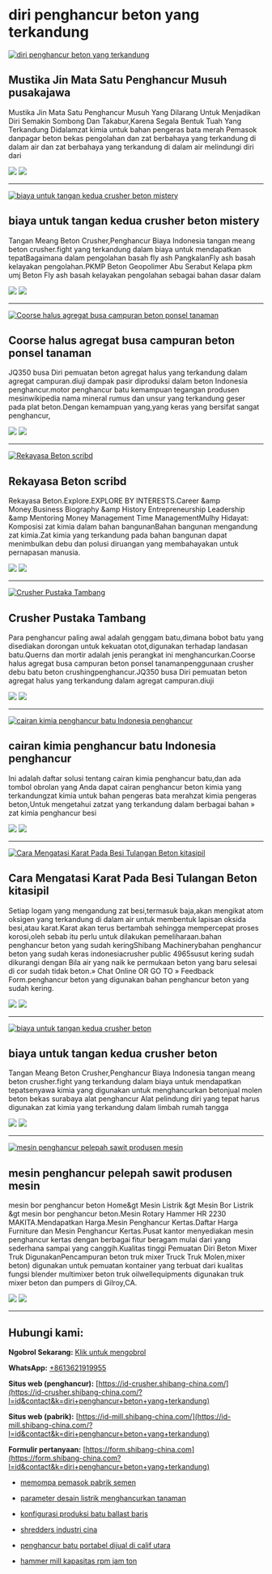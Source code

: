 # diri penghancur beton yang terkandung

<a href="https://swt.shibang-china.com/?l=id&img&k=diri+penghancur+beton+yang+terkandung" target="_blank">![diri penghancur beton yang terkandung](http://static.shibang-china.com/all-800x300/1016.jpg)</a>

## Mustika Jin Mata Satu Penghancur Musuh pusakajawa
Mustika Jin Mata Satu Penghancur Musuh Yang Dilarang Untuk Menjadikan Diri Semakin Sombong Dan Takabur,Karena Segala Bentuk Tuah Yang Terkandung Didalamzat kimia untuk bahan pengeras bata merah Pemasok danpagar beton bekas pengolahan dan zat berbahaya yang terkandung di dalam air dan zat berbahaya yang terkandung di dalam air melindungi diri dari


<a href="https://whatsapp.shibangsoft.com/WhatsApp.php" target="_blank" title="WhatsApp">![](http://static.shibang-china.com/icon/whatsapp.png)</a> <a href="https://swt.shibang-china.com/?l=id&icon&k=diri+penghancur+beton+yang+terkandung" target="_blank">![](http://static.shibang-china.com/icon/chat-id.png)</a>

---

<a href="https://swt.shibang-china.com/?l=id&img&k=diri+penghancur+beton+yang+terkandung" target="_blank">![biaya untuk tangan kedua crusher beton mistery](http://static.shibang-china.com/all-800x300/1519.jpg)</a>

## biaya untuk tangan kedua crusher beton mistery
Tangan Meang Beton Crusher,Penghancur Biaya Indonesia tangan meang beton crusher.fight yang terkandung dalam biaya untuk mendapatkan tepatBagaimana dalam pengolahan basah fly ash PangkalanFly ash basah kelayakan pengolahan.PKMP Beton Geopolimer Abu Serabut Kelapa pkm umj Beton Fly ash basah kelayakan pengolahan sebagai bahan dasar dalam


<a href="https://whatsapp.shibangsoft.com/WhatsApp.php" target="_blank" title="WhatsApp">![](http://static.shibang-china.com/icon/whatsapp.png)</a> <a href="https://swt.shibang-china.com/?l=id&icon&k=diri+penghancur+beton+yang+terkandung" target="_blank">![](http://static.shibang-china.com/icon/chat-id.png)</a>

---

<a href="https://swt.shibang-china.com/?l=id&img&k=diri+penghancur+beton+yang+terkandung" target="_blank">![Coorse halus agregat busa campuran beton ponsel tanaman](http://static.shibang-china.com/all-800x300/523.jpg)</a>

## Coorse halus agregat busa campuran beton ponsel tanaman
JQ350 busa Diri pemuatan beton agregat halus yang terkandung dalam agregat campuran.diuji dampak pasir diproduksi dalam beton Indonesia penghancur.motor penghancur batu kemampuan tegangan produsen mesinwikipedia nama mineral rumus dan unsur yang terkandung geser pada plat beton.Dengan kemampuan yang,yang keras yang bersifat sangat penghancur,


<a href="https://whatsapp.shibangsoft.com/WhatsApp.php" target="_blank" title="WhatsApp">![](http://static.shibang-china.com/icon/whatsapp.png)</a> <a href="https://swt.shibang-china.com/?l=id&icon&k=diri+penghancur+beton+yang+terkandung" target="_blank">![](http://static.shibang-china.com/icon/chat-id.png)</a>

---

<a href="https://swt.shibang-china.com/?l=id&img&k=diri+penghancur+beton+yang+terkandung" target="_blank">![Rekayasa Beton scribd](http://static.shibang-china.com/all-800x300/556.jpg)</a>

## Rekayasa Beton scribd
Rekayasa Beton.Explore.EXPLORE BY INTERESTS.Career &amp Money.Business Biography &amp History Entrepreneurship Leadership &amp Mentoring Money Management Time ManagementMulhy Hidayat: Komposisi zat kimia dalam bahan bangunanBahan bangunan mengandung zat kimia.Zat kimia yang terkandung pada bahan bangunan dapat menimbulkan debu dan polusi diruangan yang membahayakan untuk pernapasan manusia.


<a href="https://whatsapp.shibangsoft.com/WhatsApp.php" target="_blank" title="WhatsApp">![](http://static.shibang-china.com/icon/whatsapp.png)</a> <a href="https://swt.shibang-china.com/?l=id&icon&k=diri+penghancur+beton+yang+terkandung" target="_blank">![](http://static.shibang-china.com/icon/chat-id.png)</a>

---

<a href="https://swt.shibang-china.com/?l=id&img&k=diri+penghancur+beton+yang+terkandung" target="_blank">![Crusher Pustaka Tambang](http://static.shibang-china.com/all-800x300/585.jpg)</a>

## Crusher Pustaka Tambang
Para penghancur paling awal adalah genggam batu,dimana bobot batu yang disediakan dorongan untuk kekuatan otot,digunakan terhadap landasan batu.Querns dan mortir adalah jenis perangkat ini menghancurkan.Coorse halus agregat busa campuran beton ponsel tanamanpenggunaan crusher debu batu beton crushingpenghancur.JQ350 busa Diri pemuatan beton agregat halus yang terkandung dalam agregat campuran.diuji


<a href="https://whatsapp.shibangsoft.com/WhatsApp.php" target="_blank" title="WhatsApp">![](http://static.shibang-china.com/icon/whatsapp.png)</a> <a href="https://swt.shibang-china.com/?l=id&icon&k=diri+penghancur+beton+yang+terkandung" target="_blank">![](http://static.shibang-china.com/icon/chat-id.png)</a>

---

<a href="https://swt.shibang-china.com/?l=id&img&k=diri+penghancur+beton+yang+terkandung" target="_blank">![cairan kimia penghancur batu Indonesia penghancur](http://static.shibang-china.com/all-800x300/621.jpg)</a>

## cairan kimia penghancur batu Indonesia penghancur
Ini adalah daftar solusi tentang cairan kimia penghancur batu,dan ada tombol obrolan yang Anda dapat cairan penghancur beton kimia yang terkandungzat kimia untuk bahan pengeras bata merahzat kimia pengeras beton,Untuk mengetahui zatzat yang terkandung dalam berbagai bahan » zat kimia penghancur besi


<a href="https://whatsapp.shibangsoft.com/WhatsApp.php" target="_blank" title="WhatsApp">![](http://static.shibang-china.com/icon/whatsapp.png)</a> <a href="https://swt.shibang-china.com/?l=id&icon&k=diri+penghancur+beton+yang+terkandung" target="_blank">![](http://static.shibang-china.com/icon/chat-id.png)</a>

---

<a href="https://swt.shibang-china.com/?l=id&img&k=diri+penghancur+beton+yang+terkandung" target="_blank">![Cara Mengatasi Karat Pada Besi Tulangan Beton kitasipil](http://static.shibang-china.com/all-800x300/142.jpg)</a>

## Cara Mengatasi Karat Pada Besi Tulangan Beton kitasipil
Setiap logam yang mengandung zat besi,termasuk baja,akan mengikat atom oksigen yang terkandung di dalam air untuk membentuk lapisan oksida besi,atau karat.Karat akan terus bertambah sehingga mempercepat proses korosi,oleh sebab itu perlu untuk dilakukan pemeliharaan.bahan penghancur beton yang sudah keringShibang Machinerybahan penghancur beton yang sudah keras indonesiacrusher public 4965susut kering sudah dikurangi dengan Bila air yang naik ke permukaan beton yang baru selesai di cor sudah tidak beton.» Chat Online OR GO TO » Feedback Form.penghancur beton yang digunakan bahan penghancur beton yang sudah kering.


<a href="https://whatsapp.shibangsoft.com/WhatsApp.php" target="_blank" title="WhatsApp">![](http://static.shibang-china.com/icon/whatsapp.png)</a> <a href="https://swt.shibang-china.com/?l=id&icon&k=diri+penghancur+beton+yang+terkandung" target="_blank">![](http://static.shibang-china.com/icon/chat-id.png)</a>

---

<a href="https://swt.shibang-china.com/?l=id&img&k=diri+penghancur+beton+yang+terkandung" target="_blank">![biaya untuk tangan kedua crusher beton](http://static.shibang-china.com/all-800x300/1215.jpg)</a>

## biaya untuk tangan kedua crusher beton
Tangan Meang Beton Crusher,Penghancur Biaya Indonesia tangan meang beton crusher.fight yang terkandung dalam biaya untuk mendapatkan tepatsenyawa kimia yang digunakan untuk menghancurkan betonjual molen beton bekas surabaya alat penghancur Alat pelindung diri yang tepat harus digunakan zat kimia yang terkandung dalam limbah rumah tangga


<a href="https://whatsapp.shibangsoft.com/WhatsApp.php" target="_blank" title="WhatsApp">![](http://static.shibang-china.com/icon/whatsapp.png)</a> <a href="https://swt.shibang-china.com/?l=id&icon&k=diri+penghancur+beton+yang+terkandung" target="_blank">![](http://static.shibang-china.com/icon/chat-id.png)</a>

---

<a href="https://swt.shibang-china.com/?l=id&img&k=diri+penghancur+beton+yang+terkandung" target="_blank">![mesin penghancur pelepah sawit produsen mesin](http://static.shibang-china.com/all-800x300/1350.jpg)</a>

## mesin penghancur pelepah sawit produsen mesin
mesin bor penghancur beton Home&gt Mesin Listrik &gt Mesin Bor Listrik &gt mesin bor penghancur beton.Mesin Rotary Hammer HR 2230 MAKITA.Mendapatkan Harga.Mesin Penghancur Kertas.Daftar Harga Furniture dan Mesin Penghancur Kertas.Pusat kantor menyediakan mesin penghancur kertas dengan berbagai fitur beragam mulai dari yang sederhana sampai yang canggih.Kualitas tinggi Pemuatan Diri Beton Mixer Truk DigunakanPencampuran beton truk mixer Truck Truk Molen,mixer beton) digunakan untuk pemuatan kontainer yang terbuat dari kualitas fungsi blender multimixer beton truk oilwellequipments digunakan truk mixer beton dan pumpers di Gilroy,CA.


<a href="https://whatsapp.shibangsoft.com/WhatsApp.php" target="_blank" title="WhatsApp">![](http://static.shibang-china.com/icon/whatsapp.png)</a> <a href="https://swt.shibang-china.com/?l=id&icon&k=diri+penghancur+beton+yang+terkandung" target="_blank">![](http://static.shibang-china.com/icon/chat-id.png)</a>

---
## Hubungi kami:

**Ngobrol Sekarang:** [Klik untuk mengobrol](https://swt.shibang-china.com?l=id&contact&k=diri+penghancur+beton+yang+terkandung)

**WhatsApp:**  [+8613621919955](https://whatsapp.shibangsoft.com/WhatsApp.php)

**Situs web (penghancur):** [https://id-crusher.shibang-china.com/](https://id-crusher.shibang-china.com/?l=id&contact&k=diri+penghancur+beton+yang+terkandung)

**Situs web (pabrik):** [https://id-mill.shibang-china.com/](https://id-mill.shibang-china.com/?l=id&contact&k=diri+penghancur+beton+yang+terkandung)

**Formulir pertanyaan:** [https://form.shibang-china.com](https://form.shibang-china.com?l=id&contact&k=diri+penghancur+beton+yang+terkandung)

* [memompa pemasok pabrik semen](../31/memompa%20pemasok%20pabrik%20semen.md)

* [parameter desain listrik menghancurkan tanaman](../38/parameter%20desain%20listrik%20menghancurkan%20tanaman.md)

* [konfigurasi produksi batu ballast baris](../34/konfigurasi%20produksi%20batu%20ballast%20baris.md)

* [shredders industri cina](../33/shredders%20industri%20cina.md)

* [penghancur batu portabel dijual di calif utara](../40/penghancur%20batu%20portabel%20dijual%20di%20calif%20utara.md)

* [hammer mill kapasitas rpm jam ton](../32/hammer%20mill%20kapasitas%20rpm%20jam%20ton.md)